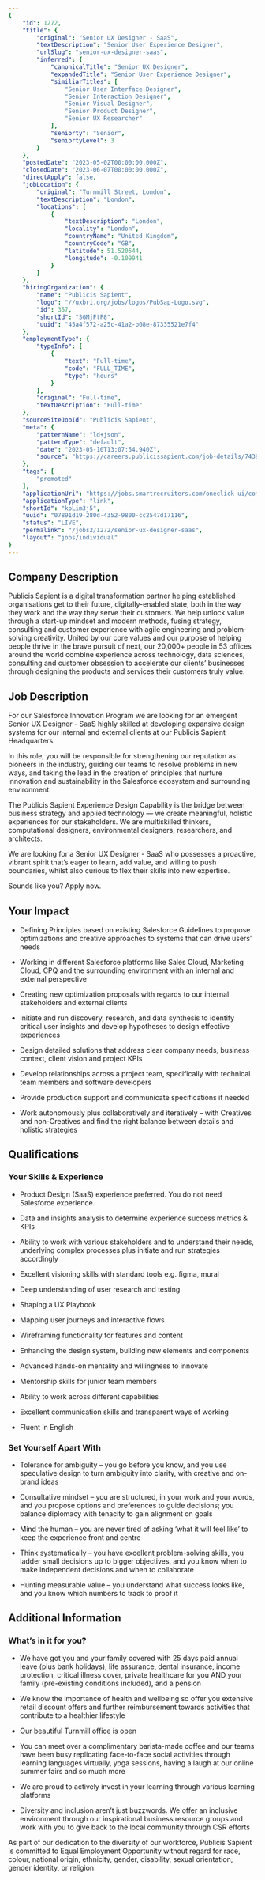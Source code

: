 ```yaml
---
{
	"id": 1272,
	"title": {
		"original": "Senior UX Designer - SaaS",
		"textDescription": "Senior User Experience Designer",
		"urlSlug": "senior-ux-designer-saas",
		"inferred": {
			"canonicalTitle": "Senior UX Designer",
			"expandedTitle": "Senior User Experience Designer",
			"similiarTitles": [
				"Senior User Interface Designer",
				"Senior Interaction Designer",
				"Senior Visual Designer",
				"Senior Product Designer",
				"Senior UX Researcher"
			],
			"seniorty": "Senior",
			"seniortyLevel": 3
		}
	},
	"postedDate": "2023-05-02T00:00:00.000Z",
	"closedDate": "2023-06-07T00:00:00.000Z",
	"directApply": false,
	"jobLocation": {
		"original": "Turnmill Street, London",
		"textDescription": "London",
		"locations": [
			{
				"textDescription": "London",
				"locality": "London",
				"countryName": "United Kingdom",
				"countryCode": "GB",
				"latitude": 51.520544,
				"longitude": -0.109941
			}
		]
	},
	"hiringOrganization": {
		"name": "Publicis Sapient",
		"logo": "//uxbri.org/jobs/logos/PubSap-Logo.svg",
		"id": 357,
		"shortId": "SGMjFtP8",
		"uuid": "45a4f572-a25c-41a2-b08e-87335521e7f4"
	},
	"employmentType": {
		"typeInfo": [
			{
				"text": "Full-time",
				"code": "FULL_TIME",
				"type": "hours"
			}
		],
		"original": "Full-time",
		"textDescription": "Full-time"
	},
	"sourceSiteJobId": "Publicis Sapient",
	"meta": {
		"patternName": "ld+json",
		"patternType": "default",
		"date": "2023-05-10T13:07:54.940Z",
		"source": "https://careers.publicissapient.com/job-details/743999904239453-senior-ux-designer-saas-london?trid=fabf8f5c-18fc-43ce-ba06-84dac34b9203"
	},
	"tags": [
		"promoted"
	],
	"applicationUri": "https://jobs.smartrecruiters.com/oneclick-ui/company/PublicisGroupe/publication/862a3cb7-a9c4-42e3-b50b-9a126d762d70",
	"applicationType": "link",
	"shortId": "kpLim3j5",
	"uuid": "07891d19-280d-4352-9800-cc2547d17116",
	"status": "LIVE",
	"permalink": "/jobs2/1272/senior-ux-designer-saas",
	"layout": "jobs/individual"
}
---
```

<h2><strong>Company Description</strong></h2><p>Publicis Sapient is a digital transformation partner helping established organisations get to their future, digitally-enabled state, both in the way they work and the way they serve their customers. We help unlock value through a start-up mindset and modern methods, fusing strategy, consulting and customer experience with agile engineering and problem-solving creativity. United by our core values and our purpose of helping people thrive in the brave pursuit of next, our 20,000+ people in 53 offices around the world combine experience across technology, data sciences, consulting and customer obsession to accelerate our clients’ businesses through designing the products and services their customers truly value.</p><h2><strong>Job Description</strong></h2><p>For our Salesforce Innovation Program we are looking for an emergent Senior UX Designer - SaaS highly skilled at developing expansive design systems for our internal and external clients at our Publicis Sapient Headquarters.</p><p>In this role, you will be responsible for strengthening our reputation as pioneers in the industry, guiding our teams to resolve problems in new ways, and taking the lead in the creation of principles that nurture innovation and sustainability in the Salesforce ecosystem and surrounding environment.</p><p>The Publicis Sapient Experience Design Capability is the bridge between business strategy and applied technology — we create meaningful, holistic experiences for our stakeholders. We are multiskilled thinkers, computational designers, environmental designers, researchers, and architects.</p><p>We are looking for a Senior UX Designer - SaaS who possesses a proactive, vibrant spirit that’s eager to learn, add value, and willing to push boundaries, whilst also curious to flex their skills into new expertise.</p><p>Sounds like you? Apply now.</p><h2><strong>Your Impact</strong></h2><ul><li><p>Defining Principles based on existing Salesforce Guidelines to propose optimizations and creative approaches to systems that can drive users’ needs</p></li><li><p>Working in different Salesforce platforms like Sales Cloud, Marketing Cloud, CPQ and the surrounding environment with an internal and external perspective</p></li><li><p>Creating new optimization proposals with regards to our internal stakeholders and external clients</p></li><li><p>Initiate and run discovery, research, and data synthesis to identify critical user insights and develop hypotheses to design effective experiences</p></li><li><p>Design detailed solutions that address clear company needs, business context, client vision and project KPIs</p></li><li><p>Develop relationships across a project team, specifically with technical team members and software developers</p></li><li><p>Provide production support and communicate specifications if needed</p></li><li><p>Work autonomously plus collaboratively and iteratively – with Creatives and non-Creatives and find the right balance between details and holistic strategies</p></li></ul><h2><strong>Qualifications</strong></h2><h3><strong>Your Skills &amp; Experience</strong></h3><ul><li><p>Product Design (SaaS) experience preferred. You do not need Salesforce experience.</p></li><li><p>Data and insights analysis to determine experience success metrics &amp; KPIs</p></li><li><p>Ability to work with various stakeholders and to understand their needs, underlying complex processes plus initiate and run strategies accordingly</p></li><li><p>Excellent visioning skills with standard tools e.g. figma, mural</p></li><li><p>Deep understanding of user research and testing</p></li><li><p>Shaping a UX Playbook</p></li><li><p>Mapping user journeys and interactive flows</p></li><li><p>Wireframing functionality for features and content</p></li><li><p>Enhancing the design system, building new elements and components</p></li><li><p>Advanced hands-on mentality and willingness to innovate</p></li><li><p>Mentorship skills for junior team members</p></li><li><p>Ability to work across different capabilities</p></li><li><p>Excellent communication skills and transparent ways of working</p></li><li><p>Fluent in English</p></li></ul><h3><strong>Set Yourself Apart With</strong></h3><ul><li><p>Tolerance for ambiguity – you go before you know, and you use speculative design to turn ambiguity into clarity, with creative and on-brand ideas</p></li><li><p>Consultative mindset – you are structured, in your work and your words, and you propose options and preferences to guide decisions; you balance diplomacy with tenacity to gain alignment on goals</p></li><li><p>Mind the human – you are never tired of asking ‘what it will feel like’ to keep the experience front and centre</p></li><li><p>Think systematically – you have excellent problem-solving skills, you ladder small decisions up to bigger objectives, and you know when to make independent decisions and when to collaborate</p></li><li><p>Hunting measurable value – you understand what success looks like, and you know which numbers to track to proof it</p></li></ul><h2><strong>Additional Information</strong></h2><h3><strong>What’s in it for you?</strong></h3><ul><li><p>We have got you and your family covered with 25 days paid annual leave (plus bank holidays), life assurance, dental insurance, income protection, critical illness cover, private healthcare for you AND your family (pre-existing conditions included), and a pension</p></li><li><p>We know the importance of health and wellbeing so offer you extensive retail discount offers and further reimbursement towards activities that contribute to a healthier lifestyle</p></li><li><p>Our beautiful Turnmill office is open</p></li><li><p>You can meet over a complimentary barista-made coffee and our teams have been busy replicating face-to-face social activities through learning languages virtually, yoga sessions, having a laugh at our online summer fairs and so much more</p></li><li><p>We are proud to actively invest in your learning through various learning platforms</p></li><li><p>Diversity and inclusion aren’t just buzzwords. We offer an inclusive environment through our inspirational business resource groups and work with you to give back to the local community through CSR efforts</p></li></ul><p>As part of our dedication to the diversity of our workforce, Publicis Sapient is committed to Equal Employment Opportunity without regard for race, colour, national origin, ethnicity, gender, disability, sexual orientation, gender identity, or religion.</p>
